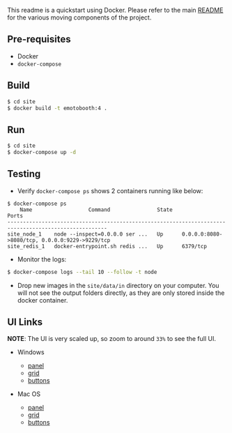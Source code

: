 This readme is a quickstart using Docker.
Please refer to the main [README](README.md) for the various moving components of the project.

## Pre-requisites
* Docker
* `docker-compose`
## Build

```bash
$ cd site
$ docker build -t emotobooth:4 .
```

## Run

```bash
$ cd site
$ docker-compose up -d
```

## Testing

* Verify `docker-compose ps` shows 2 containers running like below:

```
$ docker-compose ps
    Name                  Command               State                       Ports
------------------------------------------------------------------------------------------------------
site_node_1    node --inspect=0.0.0.0 ser ...   Up      0.0.0.0:8080->8080/tcp, 0.0.0.0:9229->9229/tcp
site_redis_1   docker-entrypoint.sh redis ...   Up      6379/tcp
```

* Monitor the logs:

```bash
$ docker-compose logs --tail 10 --follow -t node
```

* Drop new images in the `site/data/in` directory on your computer.
  You will not see the output folders directly, as they are only stored inside the docker container.

## UI Links

**NOTE**: The UI is very scaled up, so zoom to around `33%` to see the full UI.

* Windows
    * [panel](http://192.168.99.100:8080)
    * [grid](http://192.168.99.100:8080/?showgrid&prepopulate)
    * [buttons](http://192.168.99.100:8080/buttons)

* Mac OS
    * [panel](http://localhost:8080)
    * [grid](http://localhost:8080/?showgrid&prepopulate)
    * [buttons](http://localhost:8080/buttons)